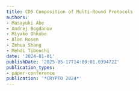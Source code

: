 ```yaml
---
title: CDS Composition of Multi-Round Protocols
authors:
- Masayuki Abe
- Andrej Bogdanov
- Miyako Ohkubo
- Alon Rosen
- Zehua Shang
- Mehdi Tibouchi
date: '2024-01-01'
publishDate: '2025-05-17T14:00:01.039472Z'
publication_types:
- paper-conference
publication: '*CRYPTO 2024*'
---
```


